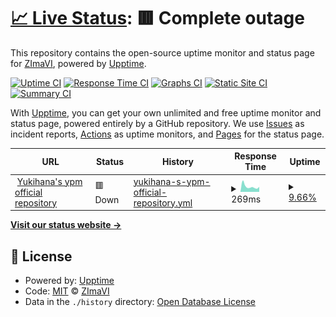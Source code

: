 # [📈 Live Status](https://zimavi.github.io/uptime-webs): <!--live status--> **🟥 Complete outage**

This repository contains the open-source uptime monitor and status page for [ZImaVI](https://zimavi.github.io/uptime-webs), powered by [Upptime](https://github.com/upptime/upptime).

[![Uptime CI](https://github.com/zimavi/uptime-webs/workflows/Uptime%20CI/badge.svg)](https://github.com/zimavi/uptime-webs/actions?query=workflow%3A%22Uptime+CI%22)
[![Response Time CI](https://github.com/zimavi/uptime-webs/workflows/Response%20Time%20CI/badge.svg)](https://github.com/zimavi/uptime-webs/actions?query=workflow%3A%22Response+Time+CI%22)
[![Graphs CI](https://github.com/zimavi/uptime-webs/workflows/Graphs%20CI/badge.svg)](https://github.com/zimavi/uptime-webs/actions?query=workflow%3A%22Graphs+CI%22)
[![Static Site CI](https://github.com/zimavi/uptime-webs/workflows/Static%20Site%20CI/badge.svg)](https://github.com/zimavi/uptime-webs/actions?query=workflow%3A%22Static+Site+CI%22)
[![Summary CI](https://github.com/zimavi/uptime-webs/workflows/Summary%20CI/badge.svg)](https://github.com/zimavi/uptime-webs/actions?query=workflow%3A%22Summary+CI%22)

With [Upptime](https://upptime.js.org), you can get your own unlimited and free uptime monitor and status page, powered entirely by a GitHub repository. We use [Issues](https://github.com/zimavi/uptime-webs/issues) as incident reports, [Actions](https://github.com/zimavi/uptime-webs/actions) as uptime monitors, and [Pages](https://zimavi.github.io/uptime-webs) for the status page.

<!--start: status pages-->
<!-- This summary is generated by Upptime (https://github.com/upptime/upptime) -->
<!-- Do not edit this manually, your changes will be overwritten -->
<!-- prettier-ignore -->
| URL | Status | History | Response Time | Uptime |
| --- | ------ | ------- | ------------- | ------ |
| <img alt="" src="https://icons.duckduckgo.com/ip3/null.ico" height="13"> [Yukihana's ypm official repository](yukihana.zimavi.top/repository.json) | 🟥 Down | [yukihana-s-ypm-official-repository.yml](https://github.com/zimavi/uptime-webs/commits/HEAD/history/yukihana-s-ypm-official-repository.yml) | <details><summary><img alt="Response time graph" src="./graphs/yukihana-s-ypm-official-repository/response-time-week.png" height="20"> 269ms</summary><br><a href="https://status.zimavi.top/history/yukihana-s-ypm-official-repository"><img alt="Response time 616" src="https://img.shields.io/endpoint?url=https%3A%2F%2Fraw.githubusercontent.com%2Fzimavi%2Fuptime-webs%2FHEAD%2Fapi%2Fyukihana-s-ypm-official-repository%2Fresponse-time.json"></a><br><a href="https://status.zimavi.top/history/yukihana-s-ypm-official-repository"><img alt="24-hour response time 254" src="https://img.shields.io/endpoint?url=https%3A%2F%2Fraw.githubusercontent.com%2Fzimavi%2Fuptime-webs%2FHEAD%2Fapi%2Fyukihana-s-ypm-official-repository%2Fresponse-time-day.json"></a><br><a href="https://status.zimavi.top/history/yukihana-s-ypm-official-repository"><img alt="7-day response time 269" src="https://img.shields.io/endpoint?url=https%3A%2F%2Fraw.githubusercontent.com%2Fzimavi%2Fuptime-webs%2FHEAD%2Fapi%2Fyukihana-s-ypm-official-repository%2Fresponse-time-week.json"></a><br><a href="https://status.zimavi.top/history/yukihana-s-ypm-official-repository"><img alt="30-day response time 610" src="https://img.shields.io/endpoint?url=https%3A%2F%2Fraw.githubusercontent.com%2Fzimavi%2Fuptime-webs%2FHEAD%2Fapi%2Fyukihana-s-ypm-official-repository%2Fresponse-time-month.json"></a><br><a href="https://status.zimavi.top/history/yukihana-s-ypm-official-repository"><img alt="1-year response time 616" src="https://img.shields.io/endpoint?url=https%3A%2F%2Fraw.githubusercontent.com%2Fzimavi%2Fuptime-webs%2FHEAD%2Fapi%2Fyukihana-s-ypm-official-repository%2Fresponse-time-year.json"></a></details> | <details><summary><a href="https://status.zimavi.top/history/yukihana-s-ypm-official-repository">9.66%</a></summary><a href="https://status.zimavi.top/history/yukihana-s-ypm-official-repository"><img alt="All-time uptime 92.42%" src="https://img.shields.io/endpoint?url=https%3A%2F%2Fraw.githubusercontent.com%2Fzimavi%2Fuptime-webs%2FHEAD%2Fapi%2Fyukihana-s-ypm-official-repository%2Fuptime.json"></a><br><a href="https://status.zimavi.top/history/yukihana-s-ypm-official-repository"><img alt="24-hour uptime 0.00%" src="https://img.shields.io/endpoint?url=https%3A%2F%2Fraw.githubusercontent.com%2Fzimavi%2Fuptime-webs%2FHEAD%2Fapi%2Fyukihana-s-ypm-official-repository%2Fuptime-day.json"></a><br><a href="https://status.zimavi.top/history/yukihana-s-ypm-official-repository"><img alt="7-day uptime 9.66%" src="https://img.shields.io/endpoint?url=https%3A%2F%2Fraw.githubusercontent.com%2Fzimavi%2Fuptime-webs%2FHEAD%2Fapi%2Fyukihana-s-ypm-official-repository%2Fuptime-week.json"></a><br><a href="https://status.zimavi.top/history/yukihana-s-ypm-official-repository"><img alt="30-day uptime 79.21%" src="https://img.shields.io/endpoint?url=https%3A%2F%2Fraw.githubusercontent.com%2Fzimavi%2Fuptime-webs%2FHEAD%2Fapi%2Fyukihana-s-ypm-official-repository%2Fuptime-month.json"></a><br><a href="https://status.zimavi.top/history/yukihana-s-ypm-official-repository"><img alt="1-year uptime 92.42%" src="https://img.shields.io/endpoint?url=https%3A%2F%2Fraw.githubusercontent.com%2Fzimavi%2Fuptime-webs%2FHEAD%2Fapi%2Fyukihana-s-ypm-official-repository%2Fuptime-year.json"></a></details>

<!--end: status pages-->

[**Visit our status website →**](https://zimavi.github.io/uptime-webs)

## 📄 License

- Powered by: [Upptime](https://github.com/upptime/upptime)
- Code: [MIT](./LICENSE) © [ZImaVI](https://zimavi.github.io/uptime-webs)
- Data in the `./history` directory: [Open Database License](https://opendatacommons.org/licenses/odbl/1-0/)

